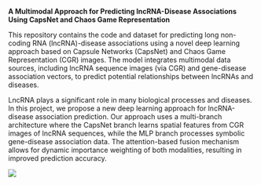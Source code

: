 **A Multimodal Approach for Predicting lncRNA-Disease Associations Using CapsNet and Chaos Game Representation**

This repository contains the code and dataset for predicting long non-coding RNA (lncRNA)-disease associations using a novel deep learning approach based on Capsule Networks (CapsNet) and Chaos Game Representation (CGR) images. The model integrates multimodal data sources, including lncRNA sequence images (via CGR) and gene-disease association vectors, to predict potential relationships between lncRNAs and diseases.

LncRNA plays a significant role in many biological processes and diseases. In this project, we propose a new deep learning approach for lncRNA-disease association prediction. Our approach uses a multi-branch architecture where the CapsNet branch learns spatial features from CGR images of lncRNA sequences, while the MLP branch processes symbolic gene-disease association data. The attention-based fusion mechanism allows for dynamic importance weighting of both modalities, resulting in improved prediction accuracy.

![](main_cgr_up2.drawio.png)
